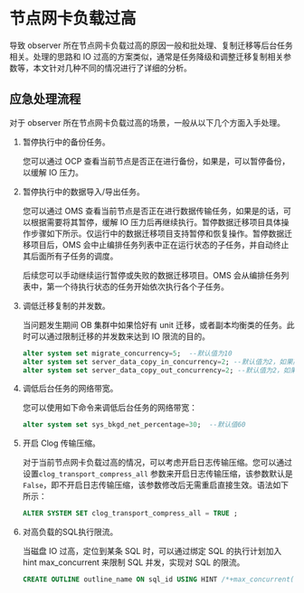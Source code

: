 节点网卡负载过高
=============================

导致 observer 所在节点网卡负载过高的原因一般和批处理、复制迁移等后台任务相关。处理的思路和 IO 过高的方案类似，通常是任务降级和调整迁移复制相关参数等，本文针对几种不同的情况进行了详细的分析。

应急处理流程
---------------------------

对于 observer 所在节点网卡负载过高的场景，一般从以下几个方面入手处理。

1. 暂停执行中的备份任务。

   您可以通过 OCP 查看当前节点是否正在进行备份，如果是，可以暂停备份，以缓解 IO 压力。

2. 暂停执行中的数据导入/导出任务。

   您可以通过 OMS 查看当前节点是否正在进行数据传输任务，如果是的话，可以根据需要将其暂停，缓解 IO 压力后再继续执行。暂停数据迁移项目具体操作步骤如下所示。仅运行中的数据迁移项目支持暂停和恢复操作。暂停数据迁移项目后，OMS 会中止编排任务列表中正在运行状态的子任务，并自动终止其后面所有子任务的调度。

   后续您可以手动继续运行暂停或失败的数据迁移项目。OMS 会从编排任务列表中，第一个待执行状态的任务开始依次执行各个子任务。

3. 调低迁移复制的并发数。

   当问题发生期间 OB 集群中如果恰好有 unit 迁移，或者副本均衡类的任务。此时可以通过限制迁移的并发数来达到 IO 限流的目的。

   ```sql
   alter system set migrate_concurrency=5;  --默认值为10
   alter system set server_data_copy_in_concurrency=2; --默认值为2，如果高于该值，可以调回2
   alter system set server_data_copy_out_concurrency=2; --默认值为2，如果高于该值，可以调回2
   ```

4. 调低后台任务的网络带宽。

   您可以使用如下命令来调低后台任务的网络带宽：

   ```sql
   alter system set sys_bkgd_net_percentage=30;  --默认值60
   ```

5. 开启 Clog 传输压缩。

   对于当前节点网卡负载过高的情况，可以考虑开启日志传输压缩。您可以通过设置`clog_transport_compress_all` 参数来开启日志传输压缩，该参数默认是 `False`，即不开启日志传输压缩，该参数修改后无需重启直接生效。语法如下所示：

   ```sql
   ALTER SYSTEM SET clog_transport_compress_all = TRUE ;
   ```

6. 对高负载的SQL执行限流。

   当磁盘 IO 过高，定位到某条 SQL 时，可以通过绑定 SQL 的执行计划加入 hint max_concurrent 来限制 SQL 并发，实现对 SQL 的限流。

   ```sql
   CREATE OUTLINE outline_name ON sql_id USING HINT /*+max_concurrent(1)*/;
   ```

